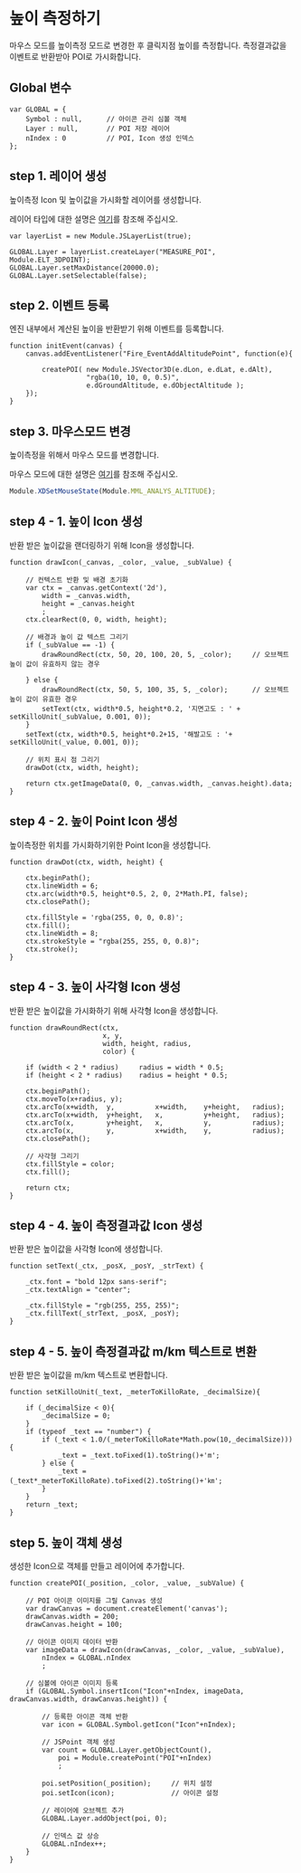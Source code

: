 # 높이 측정하기

마우스 모드를 높이측정 모드로 변경한 후 클릭지점 높이를 측정합니다. 측정결과값을 이벤트로 반환받아 POI로 가시화합니다.

## Global 변수
```
var GLOBAL = {
	Symbol : null,		// 아이콘 관리 심볼 객체
	Layer : null,		// POI 저장 레이어
	nIndex : 0			// POI, Icon 생성 인덱스
};
```

## step 1. 레이어 생성

높이측정 Icon 및 높이값을 가시화할 레이어를 생성합니다.

레이어 타입에 대한 설명은 [여기](../etc/type-list.md)를 참조해 주십시오.

```
var layerList = new Module.JSLayerList(true);

GLOBAL.Layer = layerList.createLayer("MEASURE_POI", Module.ELT_3DPOINT);
GLOBAL.Layer.setMaxDistance(20000.0);
GLOBAL.Layer.setSelectable(false);
```

## step 2. 이벤트 등록

엔진 내부에서 계산된 높이을 반환받기 위해 이벤트를 등록합니다.

```
function initEvent(canvas) {
	canvas.addEventListener("Fire_EventAddAltitudePoint", function(e){

		createPOI( new Module.JSVector3D(e.dLon, e.dLat, e.dAlt),
				   "rgba(10, 10, 0, 0.5)",
				   e.dGroundAltitude, e.dObjectAltitude );
	});
}
```

## step 3. 마우스모드 변경

높이측정을 위해서 마우스 모드를 변경합니다.

마우스 모드에 대한 설명은 [여기](../etc/type-list.md)를 참조해 주십시오.

```javascript
Module.XDSetMouseState(Module.MML_ANALYS_ALTITUDE);
```

## step 4 - 1. 높이 Icon 생성

반환 받은 높이값을 랜더링하기 위해 Icon을 생성합니다.

```
function drawIcon(_canvas, _color, _value, _subValue) {

	// 컨텍스트 반환 및 배경 초기화
	var ctx = _canvas.getContext('2d'),
		width = _canvas.width,
		height = _canvas.height
		;
	ctx.clearRect(0, 0, width, height);

	// 배경과 높이 값 텍스트 그리기
	if (_subValue == -1) {
		drawRoundRect(ctx, 50, 20, 100, 20, 5, _color);		// 오브젝트 높이 값이 유효하지 않는 경우

	} else {
		drawRoundRect(ctx, 50, 5, 100, 35, 5, _color);		// 오브젝트 높이 값이 유효한 경우
		setText(ctx, width*0.5, height*0.2, '지면고도 : ' + setKilloUnit(_subValue, 0.001, 0));
	}
	setText(ctx, width*0.5, height*0.2+15, '해발고도 : '+ setKilloUnit(_value, 0.001, 0));

	// 위치 표시 점 그리기
	drawDot(ctx, width, height);

	return ctx.getImageData(0, 0, _canvas.width, _canvas.height).data;
}
```

## step 4 - 2. 높이 Point Icon 생성

높이측정한 위치를 가시화하기위한 Point Icon을 생성합니다.

```
function drawDot(ctx, width, height) {

	ctx.beginPath();
    ctx.lineWidth = 6;
    ctx.arc(width*0.5, height*0.5, 2, 0, 2*Math.PI, false);
	ctx.closePath();

	ctx.fillStyle = 'rgba(255, 0, 0, 0.8)';
	ctx.fill();
	ctx.lineWidth = 8;
	ctx.strokeStyle = "rgba(255, 255, 0, 0.8)";
	ctx.stroke();
}
```

## step 4 - 3. 높이 사각형 Icon 생성

반환 받은 높이값을 가시화하기 위해 사각형 Icon을 생성합니다.

```
function drawRoundRect(ctx,
					   x, y,
					   width, height, radius,
					   color) {

	if (width < 2 * radius) 	radius = width * 0.5;
	if (height < 2 * radius) 	radius = height * 0.5;

	ctx.beginPath();
	ctx.moveTo(x+radius, y);
	ctx.arcTo(x+width, 	y, 	 		x+width, 	y+height, 	radius);
	ctx.arcTo(x+width, 	y+height, 	x,		 	y+height, 	radius);
	ctx.arcTo(x, 	 	y+height, 	x,   		y,   		radius);
	ctx.arcTo(x,	   	y,   	 	x+width, 	y,   		radius);
	ctx.closePath();

	// 사각형 그리기
	ctx.fillStyle = color;
    ctx.fill();

	return ctx;
}
```

## step 4 - 4. 높이 측정결과값 Icon 생성

반환 받은 높이값을 사각형 Icon에 생성합니다.

```
function setText(_ctx, _posX, _posY, _strText) {

	_ctx.font = "bold 12px sans-serif";
    _ctx.textAlign = "center";

	_ctx.fillStyle = "rgb(255, 255, 255)";
    _ctx.fillText(_strText, _posX, _posY);
}
```

## step 4 - 5. 높이 측정결과값 m/km 텍스트로 변환

반환 받은 높이값을 m/km 텍스트로 변환합니다.

```
function setKilloUnit(_text, _meterToKilloRate, _decimalSize){

	if (_decimalSize < 0){
		_decimalSize = 0;
	}
	if (typeof _text == "number") {
		if (_text < 1.0/(_meterToKilloRate*Math.pow(10,_decimalSize))) {
			_text = _text.toFixed(1).toString()+'m';
		} else {
			_text = (_text*_meterToKilloRate).toFixed(2).toString()+'㎞';
		}
	}
	return _text;
}
```

## step 5. 높이 객체 생성

생성한 Icon으로 객체를 만들고 레이어에 추가합니다.

```
function createPOI(_position, _color, _value, _subValue) {

	// POI 아이콘 이미지를 그릴 Canvas 생성
	var drawCanvas = document.createElement('canvas');
    drawCanvas.width = 200;
    drawCanvas.height = 100;

	// 아이콘 이미지 데이터 반환
	var imageData = drawIcon(drawCanvas, _color, _value, _subValue),
		nIndex = GLOBAL.nIndex
		;

	// 심볼에 아이콘 이미지 등록
	if (GLOBAL.Symbol.insertIcon("Icon"+nIndex, imageData, drawCanvas.width, drawCanvas.height)) {

		// 등록한 아이콘 객체 반환
		var icon = GLOBAL.Symbol.getIcon("Icon"+nIndex);

		// JSPoint 객체 생성
		var count = GLOBAL.Layer.getObjectCount(),
			poi = Module.createPoint("POI"+nIndex)
			;

		poi.setPosition(_position);		// 위치 설정
		poi.setIcon(icon);				// 아이콘 설정

		// 레이어에 오브젝트 추가
		GLOBAL.Layer.addObject(poi, 0);

		// 인덱스 값 상승
		GLOBAL.nIndex++;
	}
}
```

